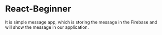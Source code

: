 # React-Beginner
It is  simple  message app, which is storing the message in the Firebase and will show the message in our application.
